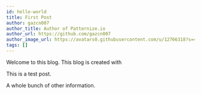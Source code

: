 ```yaml
---
id: hello-world
title: First Post
author: gazcn007
author_title: Author of Patternize.io
author_url: https://github.com/gazcn007
author_image_url: https://avatars0.githubusercontent.com/u/12766318?s=460&v=4
tags: []
---
```


Welcome to this blog. This blog is created with

<!--truncate-->

This is a test post.

A whole bunch of other information.
